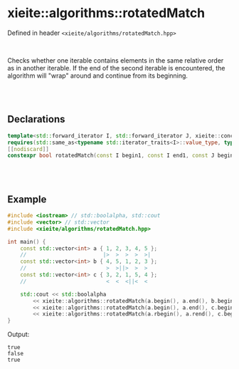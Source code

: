 # xieite::algorithms::rotatedMatch
Defined in header `<xieite/algorithms/rotatedMatch.hpp>`

<br/>

Checks whether one iterable contains elements in the same relative order as in another iterable. If the end of the second iterable is encountered, the algorithm will "wrap" around and continue from its beginning.

<br/><br/>

## Declarations
```cpp
template<std::forward_iterator I, std::forward_iterator J, xieite::concepts::ComparatorCallback<typename std::iterator_traits<I>::value_type> C = std::equal_to<typename std::iterator_traits<I>::value_type>>
requires(std::same_as<typename std::iterator_traits<I>::value_type, typename std::iterator_traits<J>::value_type>)
[[nodiscard]]
constexpr bool rotatedMatch(const I begin1, const I end1, const J begin2, const J end2, C&& comparator = C()) noexcept;
```

<br/><br/>

## Example
```cpp
#include <iostream> // std::boolalpha, std::cout
#include <vector> // std::vector
#include <xieite/algorithms/rotatedMatch.hpp>

int main() {
	const std::vector<int> a { 1, 2, 3, 4, 5 };
	//                        |>  >  >  >  >|
	const std::vector<int> b { 4, 5, 1, 2, 3 };
	//                         >  >||>  >  >
	const std::vector<int> c { 3, 2, 1, 5, 4 };
	//                         <  <  <||<  <

	std::cout << std::boolalpha
		<< xieite::algorithms::rotatedMatch(a.begin(), a.end(), b.begin(), b.end()) << '\n'
		<< xieite::algorithms::rotatedMatch(a.begin(), a.end(), c.begin(), c.end()) << '\n'
		<< xieite::algorithms::rotatedMatch(a.rbegin(), a.rend(), c.begin(), c.end()) << '\n';
}
```
Output:
```
true
false
true
```

